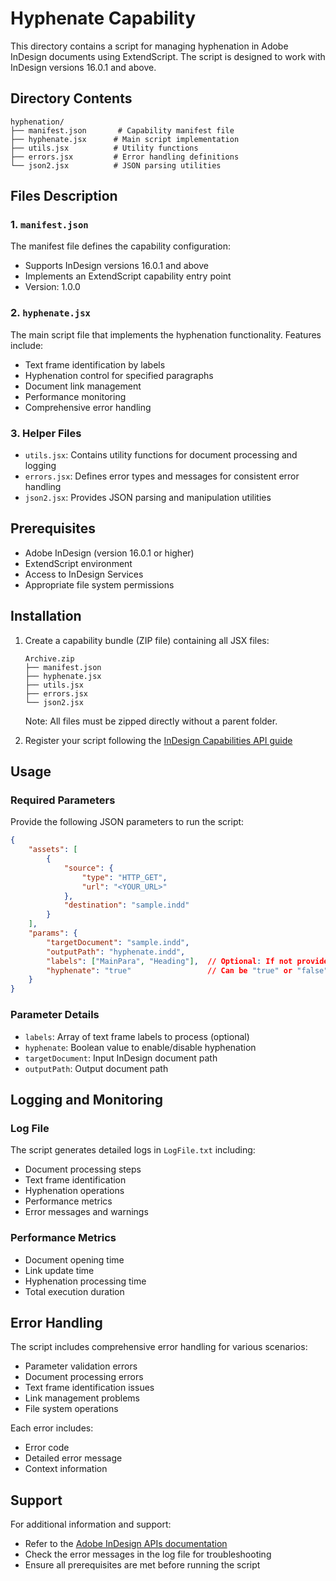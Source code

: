 # Hyphenate Capability

This directory contains a script for managing hyphenation in Adobe InDesign documents using ExtendScript. The script is designed to work with InDesign versions 16.0.1 and above.

## Directory Contents

```
hyphenation/
├── manifest.json       # Capability manifest file
├── hyphenate.jsx      # Main script implementation
├── utils.jsx          # Utility functions
├── errors.jsx         # Error handling definitions
└── json2.jsx          # JSON parsing utilities
```

## Files Description

### 1. `manifest.json`
The manifest file defines the capability configuration:
- Supports InDesign versions 16.0.1 and above
- Implements an ExtendScript capability entry point
- Version: 1.0.0

### 2. `hyphenate.jsx`
The main script file that implements the hyphenation functionality. Features include:
- Text frame identification by labels
- Hyphenation control for specified paragraphs
- Document link management
- Performance monitoring
- Comprehensive error handling

### 3. Helper Files
- `utils.jsx`: Contains utility functions for document processing and logging
- `errors.jsx`: Defines error types and messages for consistent error handling
- `json2.jsx`: Provides JSON parsing and manipulation utilities

## Prerequisites

- Adobe InDesign (version 16.0.1 or higher)
- ExtendScript environment
- Access to InDesign Services
- Appropriate file system permissions

## Installation

1. Create a capability bundle (ZIP file) containing all JSX files:
   ```
   Archive.zip  
   ├── manifest.json  
   ├── hyphenate.jsx
   ├── utils.jsx
   ├── errors.jsx
   └── json2.jsx
   ```
   Note: All files must be zipped directly without a parent folder.

2. Register your script following the [InDesign Capabilities API guide](https://developer.adobe.com/firefly-services/docs/indesign-apis/how-tos/working-with-capabilities-api/)

## Usage

### Required Parameters

Provide the following JSON parameters to run the script:

```json
{
    "assets": [
        {
            "source": {
                "type": "HTTP_GET",
                "url": "<YOUR_URL>"
            },
            "destination": "sample.indd"
        }
    ],
    "params": {
        "targetDocument": "sample.indd",
        "outputPath": "hyphenate.indd",
        "labels": ["MainPara", "Heading"],  // Optional: If not provided, affects all text frames
        "hyphenate": "true"                 // Can be "true" or "false"
    }
}
```

### Parameter Details
- `labels`: Array of text frame labels to process (optional)
- `hyphenate`: Boolean value to enable/disable hyphenation
- `targetDocument`: Input InDesign document path
- `outputPath`: Output document path

## Logging and Monitoring

### Log File
The script generates detailed logs in `LogFile.txt` including:
- Document processing steps
- Text frame identification
- Hyphenation operations
- Performance metrics
- Error messages and warnings

### Performance Metrics
- Document opening time
- Link update time
- Hyphenation processing time
- Total execution duration

## Error Handling

The script includes comprehensive error handling for various scenarios:
- Parameter validation errors
- Document processing errors
- Text frame identification issues
- Link management problems
- File system operations

Each error includes:
- Error code
- Detailed error message
- Context information

## Support

For additional information and support:
- Refer to the [Adobe InDesign APIs documentation](https://developer.adobe.com/firefly-services/docs/indesign-apis/)
- Check the error messages in the log file for troubleshooting
- Ensure all prerequisites are met before running the script
